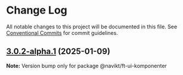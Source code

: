# Change Log

All notable changes to this project will be documented in this file.
See [Conventional Commits](https://conventionalcommits.org) for commit guidelines.

## [3.0.2-alpha.1](https://github.com/navikt/ft-frontend-saksbehandling/compare/@navikt/ft-ui-komponenter@3.0.2-alpha.0...@navikt/ft-ui-komponenter@3.0.2-alpha.1) (2025-01-09)

**Note:** Version bump only for package @navikt/ft-ui-komponenter

